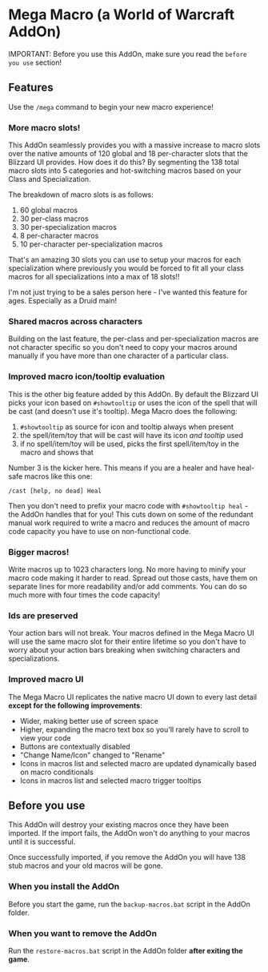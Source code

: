 # Mega Macro (a World of Warcraft AddOn)

IMPORTANT: Before you use this AddOn, make sure you read the `before you use` section!

## Features

Use the `/mega` command to begin your new macro experience!

### More macro slots!

This AddOn seamlessly provides you with a massive increase to macro slots over the native amounts of
120 global and 18 per-character slots that the Blizzard UI provides. How does it do this? By segmenting
the 138 total macro slots into 5 categories and hot-switching macros based on your Class and Specialization.

The breakdown of macro slots is as follows:

1. 60 global macros
2. 30 per-class macros
3. 30 per-specialization macros
4. 8 per-character macros
5. 10 per-character per-specialization macros

That's an amazing 30 slots you can use to setup your macros for each specialization where previously you
would be forced to fit all your class macros for all specializations into a max of 18 slots!!

I'm not just trying to be a sales person here - I've wanted this feature for ages. Especially as a Druid
main!

### Shared macros across characters

Building on the last feature, the per-class and per-specialization macros are not character specific so
you don't need to copy your macros around manually if you have more than one character of a particular
class.

### Improved macro icon/tooltip evaluation

This is the other big feature added by this AddOn. By default the Blizzard UI picks your icon based on
`#showtooltip` or uses the icon of the spell that will be cast (and doesn't use it's tooltip). Mega Macro
does the following:

1. `#showtooltip` as source for icon and tooltip always when present
2. the spell/item/toy that will be cast will have its icon _and tooltip_ used
3. if no spell/item/toy will be used, picks the first spell/item/toy in the macro and shows that

Number 3 is the kicker here. This means if you are a healer and have heal-safe macros like this one:

```
/cast [help, no dead] Heal
```

Then you don't need to prefix your macro code with `#showtooltip heal` - the AddOn handles that for you! This
cuts down on some of the redundant manual work required to write a macro and reduces the amount of macro code
capacity you have to use on non-functional code.

### Bigger macros!

Write macros up to 1023 characters long. No more having to minify your macro code making it harder to
read. Spread out those casts, have them on separate lines for more readability and/or add comments. You can do
so much more with four times the code capacity!

### Ids are preserved

Your action bars will not break. Your macros defined in the Mega Macro UI will use the same macro slot
for their entire lifetime so you don't have to worry about your action bars breaking when switching
characters and specializations.

### Improved macro UI

The Mega Macro UI replicates the native macro UI down to every last detail **except for the following**
**improvements**:

* Wider, making better use of screen space
* Higher, expanding the macro text box so you'll rarely have to scroll to view your code
* Buttons are contextually disabled
* "Change Name/Icon" changed to "Rename"
* Icons in macros list and selected macro are updated dynamically based on macro conditionals
* Icons in macros list and selected macro trigger tooltips

## Before you use

This AddOn will destroy your existing macros once they have been imported. If the import fails, the AddOn
won't do anything to your macros until it is successful.

Once successfully imported, if you remove the AddOn you will have 138 stub macros and your old macros will
be gone.

### When you install the AddOn

Before you start the game, run the `backup-macros.bat` script in the AddOn folder.

### When you want to remove the AddOn

Run the `restore-macros.bat` script in the AddOn folder **after exiting the game**.